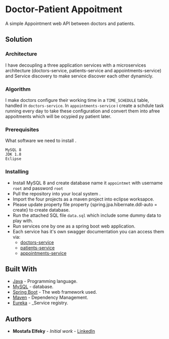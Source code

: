 # Doctor-Patient Appoitment

A simple Appointment web API between doctors and patients. 


## Solution

### Architecture
I have decoupling a three application services with a microservices architecture (doctors-service, patients-service and appointments-service) and Service discovery to make service discover each other dynamicly.

### Algorithm
I make doctors configure their working time in a `TIME_SCHEDULE` table, handled in `doctors-service`.
In `appointments-service` i create a schdule task running every day to take these configuration and convert them into  afree appoitments which will be ocypied py patient later.

### Prerequisites

What software we need to install .
```
MySQL 8
JDK 1.8
Eclipse
```

### Installing

 - Install MySQL 8 and create database name  it `appointmet`  with username  `root` and password `root`
 - Pull the repository into your local system .  
 - Import the four projects  as a maven project into eclipse worksapce. 
 - Please update property file property {spring.jpa.hibernate.ddl-auto = create} to create database.
 - Run the attached SQL file `data.sql` which include some dummy data to play with.
 - Run services one by one as a spring boot web application. 
 - Each  service has it's own swagger documentation you can access them via:
	 - [doctors-service](http://localhost:8081/swagger-ui.html#/)
	 - [patients-service](http://localhost:8082/swagger-ui.html#/)
	 - [appointments-service](http://localhost:8083/swagger-ui.html#/)

## Built With

* [Java](https://www.java.com/download/) - Programming language.
* [MySQL](https://www.mysql.com/) - database.
* [Spring Boot](https://spring.io/) - The web framework used.
* [Maven](https://maven.apache.org/) - Dependency Management.
* [Eureka](https://github.com/Netflix/eureka) - _Service registry.


## Authors

* **Mostafa Elfeky** - *Initial work* - [LinkedIn](https://www.linkedin.com/in/mostafa-elfeky-1528ab104/)

